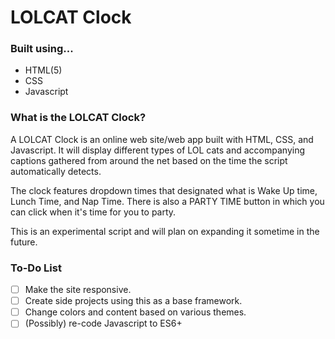 # LOLCAT Clock
### Built using...
- HTML(5)
- CSS
- Javascript

### What is the LOLCAT Clock?
A LOLCAT Clock is an online web site/web app built with HTML, CSS, and Javascript. It will display different types of LOL cats and accompanying captions gathered from around the net based on the time the script automatically detects.

The clock features dropdown times that designated what is Wake Up time, Lunch Time, and Nap Time. There is also a PARTY TIME button in which you can click when it's time for you to party.

This is an experimental script and will plan on expanding it sometime in the future.

### To-Do List
- [ ] Make the site responsive.
- [ ] Create side projects using this as a base framework.
- [ ] Change colors and content based on various themes.
- [ ] (Possibly) re-code Javascript to ES6+
